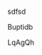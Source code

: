 sdfsd
































































Buptidb























LqAgQh
